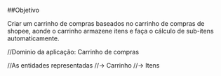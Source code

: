 ##Objetivo

Criar um carrinho de compras baseados no carrinho de compras de shopee, aonde o carrinho armazene itens 
e faça o cálculo de sub-itens automaticamente.

//Dominio da aplicação: Carrinho de compras


//As entidades representadas
//-> Carrinho 
//-> Itens
